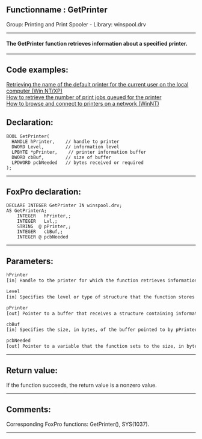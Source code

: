 <link rel="stylesheet" type="text/css" href="../../css/win32api.css">  
<link rel="stylesheet" href="https://cdnjs.cloudflare.com/ajax/libs/font-awesome/4.7.0/css/font-awesome.min.css">

## Functionname : GetPrinter
Group: Printing and Print Spooler - Library: winspool.drv    
***  


#### The GetPrinter function retrieves information about a specified printer. 
***  


## Code examples:
[Retrieving the name of the default printer for the current user on the local computer (Win NT/XP)](../../samples/sample_360.md)  
[How to retrieve the number of print jobs queued for the printer](../../samples/sample_367.md)  
[How to browse and connect to printers on a network (WinNT)](../../samples/sample_376.md)  

## Declaration:
```foxpro  
BOOL GetPrinter(
  HANDLE hPrinter,    // handle to printer
  DWORD Level,        // information level
  LPBYTE *pPrinter,    // printer information buffer
  DWORD cbBuf,        // size of buffer
  LPDWORD pcbNeeded   // bytes received or required
);  
```  
***  


## FoxPro declaration:
```foxpro  
DECLARE INTEGER GetPrinter IN winspool.drv;
AS GetPrinterA;
	INTEGER   hPrinter,;
	INTEGER   Lvl,;
	STRING  @ pPrinter,;
	INTEGER   cbBuf,;
	INTEGER @ pcbNeeded  
```  
***  


## Parameters:
```txt  
hPrinter
[in] Handle to the printer for which the function retrieves information. Use the OpenPrinter or AddPrinter function to retrieve a printer handle.

Level
[in] Specifies the level or type of structure that the function stores into the buffer pointed to by pPrinter.

pPrinter
[out] Pointer to a buffer that receives a structure containing information about the specified printer.

cbBuf
[in] Specifies the size, in bytes, of the buffer pointed to by pPrinter.

pcbNeeded
[out] Pointer to a variable that the function sets to the size, in bytes, of the printer information.  
```  
***  


## Return value:
If the function succeeds, the return value is a nonzero value.  
***  


## Comments:
Corresponding FoxPro functions: GetPrinter(), SYS(1037).  
  
***  

